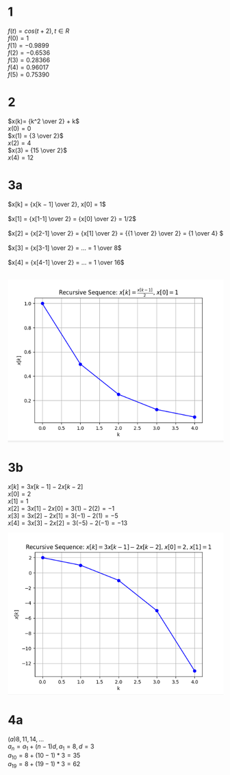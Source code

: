 
# 1
$f(t) = cos(t+2), t ∈ R$ <br>
$f(0) = 1$ <br>
$f(1) = -0.9899$ <br>
$f(2) = -0.6536$ <br>
$f(3) = 0.28366$ <br>
$f(4) = 0.96017$ <br>
$f(5) = 0.75390$ <br>

# 2
$x(k)= {k^2 \over 2} + k$ <br>
$x(0) = 0$ <br>
$x(1) = {3 \over 2}$<br>
$x(2) = 4$<br>
$x(3) = {15 \over 2}$<br>
$x(4) = 12$<br>

# 3a
$x[k] = {x[k − 1] \over 2}, x[0] = 1$<br><br>
$x[1] = {x[1-1] \over 2} = {x[0] \over 2} = 1/2$<br><br>
$x[2] = {x[2-1] \over 2} = {x[1] \over 2} = {{1 \over 2} \over 2} = {1 \over 4} $<br><br>
$x[3] = {x[3-1] \over 2} = ... = 1 \over 8$<br><br>
$x[4] = {x[4-1] \over 2} = ... = 1 \over 16$<br><br>

![Plot for task 3a](1.png)

# 3b
$x[k] = 3x[k − 1] − 2x[k − 2]$<br>
$x[0] = 2$<br>
$x[1] = 1$<br>
$x[2] = 3x[1]-2x[0] = 3(1)-2(2) = -1$<br>
$x[3] = 3x[2]−2x[1] = 3(−1)−2(1) = −5$<br>
$x[4] = 3x[3]−2x[2] = 3(−5)−2(−1) = −13$<br>

![Plot for task 3b](2.png)

# 4a
$(a) 8,11,14,...$<br>
$a_n​ = a_1 ​+ (n−1)d, a_1 = 8, d = 3$<br>
$a_10 = 8 + (10-1){*}3 = 35$<br>
$a_19 = 8 + (19-1)*3 = 62$<br>